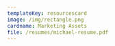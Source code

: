 ```yaml
---
templateKey: resourcescard
image: /img/rectangle.png
cardname: Marketing Assets
file: /resumes/michael-resume.pdf
---
```


